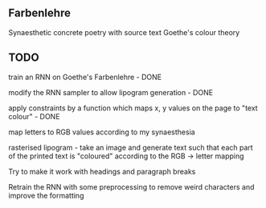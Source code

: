 ## Farbenlehre

Synaesthetic concrete poetry with source text Goethe's colour theory


## TODO

train an RNN on Goethe's Farbenlehre - DONE

modify the RNN sampler to allow lipogram generation - DONE

apply constraints by a function which maps x, y values on the page to "text colour" - DONE

map letters to RGB values according to my synaesthesia

rasterised lipogram - take an image and generate text such that each part of the printed text is "coloured" according to the RGB -> letter mapping

Try to make it work with headings and paragraph breaks


Retrain the RNN with some preprocessing to remove weird characters and improve the formatting

